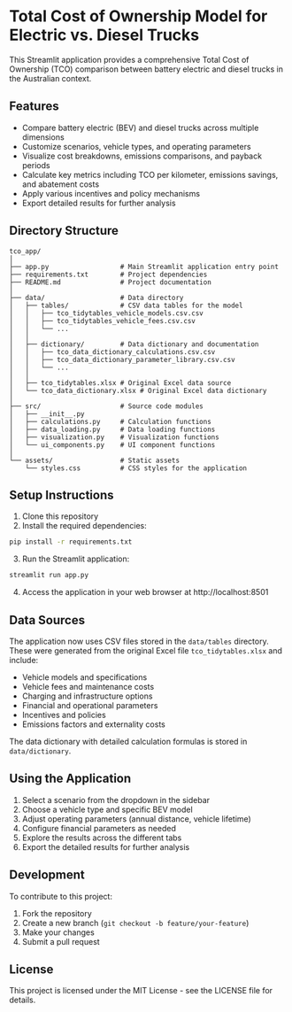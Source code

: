 # Total Cost of Ownership Model for Electric vs. Diesel Trucks

This Streamlit application provides a comprehensive Total Cost of Ownership (TCO) comparison between battery electric and diesel trucks in the Australian context.

## Features

- Compare battery electric (BEV) and diesel trucks across multiple dimensions
- Customize scenarios, vehicle types, and operating parameters
- Visualize cost breakdowns, emissions comparisons, and payback periods
- Calculate key metrics including TCO per kilometer, emissions savings, and abatement costs
- Apply various incentives and policy mechanisms
- Export detailed results for further analysis

## Directory Structure

```
tco_app/
│
├── app.py                  # Main Streamlit application entry point
├── requirements.txt        # Project dependencies
├── README.md               # Project documentation
│
├── data/                   # Data directory
│   ├── tables/             # CSV data tables for the model
│   │   ├── tco_tidytables_vehicle_models.csv.csv
│   │   ├── tco_tidytables_vehicle_fees.csv.csv
│   │   └── ...
│   │
│   ├── dictionary/         # Data dictionary and documentation
│   │   ├── tco_data_dictionary_calculations.csv.csv
│   │   ├── tco_data_dictionary_parameter_library.csv.csv
│   │   └── ...
│   │
│   ├── tco_tidytables.xlsx # Original Excel data source
│   └── tco_data_dictionary.xlsx # Original Excel data dictionary
│
├── src/                    # Source code modules
│   ├── __init__.py
│   ├── calculations.py     # Calculation functions
│   ├── data_loading.py     # Data loading functions
│   ├── visualization.py    # Visualization functions
│   └── ui_components.py    # UI component functions
│
└── assets/                 # Static assets
    └── styles.css          # CSS styles for the application
```

## Setup Instructions

1. Clone this repository
2. Install the required dependencies:

```bash
pip install -r requirements.txt
```

3. Run the Streamlit application:

```bash
streamlit run app.py
```

4. Access the application in your web browser at http://localhost:8501

## Data Sources

The application now uses CSV files stored in the `data/tables` directory. These were generated from the original Excel file `tco_tidytables.xlsx` and include:

- Vehicle models and specifications
- Vehicle fees and maintenance costs
- Charging and infrastructure options
- Financial and operational parameters
- Incentives and policies
- Emissions factors and externality costs

The data dictionary with detailed calculation formulas is stored in `data/dictionary`.

## Using the Application

1. Select a scenario from the dropdown in the sidebar
2. Choose a vehicle type and specific BEV model
3. Adjust operating parameters (annual distance, vehicle lifetime)
4. Configure financial parameters as needed
5. Explore the results across the different tabs
6. Export the detailed results for further analysis

## Development

To contribute to this project:

1. Fork the repository
2. Create a new branch (`git checkout -b feature/your-feature`)
3. Make your changes
4. Submit a pull request

## License

This project is licensed under the MIT License - see the LICENSE file for details.

